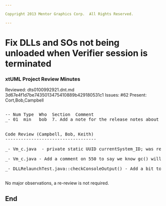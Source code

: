 ```yaml
---

Copyright 2013 Mentor Graphics Corp.  All Rights Reserved.

---
```


# Fix DLLs and SOs not being unloaded when Verifier session is terminated
### xtUML Project Review Minutes

Reviewed:  dts0100992921.dnt.md
           3d67e4f1d7be7435013475410889b429180531c1
           Issues: #62
Present: Cort,Bob,Campbell 

<pre>

-- Num Type  Who  Section  Comment
_- 01  min   bob  7. Add a note for the release notes about this item.  Write this and send this information to Keith and Dean.


Code Review (Campbell, Bob, Keith)
-----------------------------------

_- Vm_c.java  - private static UUID currentSystem_ID; was removed (not used), add that to the int.
  
_- Vm_c.java - Add a comment on 550 to say we know gc() will not run right now, but we want to indicate we want it to run at the next opportunity.  
   
_- DLLRelaunchTest.java::checkConsoleOutput() - Add a bit to the message (line 188) that the 30 second timeout may need to increase.  

</pre>
   
No major observations, a re-review is not required.


End
---

